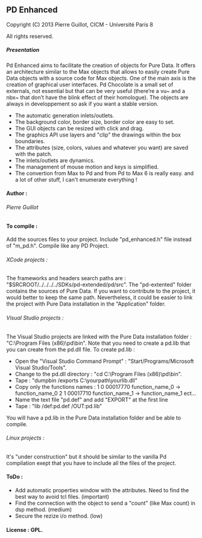 ## PD Enhanced
<p>Copyright (C) 2013 Pierre Guillot, CICM - Université Paris 8</p>
<p>All rights reserved.</p>

##### Presentation

Pd Enhanced aims to facilitate the creation of objects for Pure Data. It offers an architecture similar to the Max objects that allows to easily create Pure Data objects with a source code for Max objects. One of the main axis is the creation of graphical user interfaces. Pd Chocolate is a small set of externals, not essential but that can be very useful (there’re a vu~ and a nbx~ that don’t have the blink effect of their homologue). The objects are always in developpement so ask if you want a stable version.

- The automatic generation inlets/outlets.
- The background color, border size, border color are easy to set.
- The GUI objects can be resized with click and drag.
- The graphics API use layers and "clip" the drawings within the box boundaries.
- The attributes (size, colors, values and whatever you want) are saved with the patch.
- The inlets/outlets are dynamics.
- The management of mouse motion and keys is simplified.
- The convertion from Max to Pd and from Pd to Max 6 is really easy.
and a lot of other stuff, I can't enumerate everything !

#### Author :

###### Pierre Guillot

#### To compile :

Add the sources files to your project. Include "pd_enhanced.h" file instead of "m_pd.h". Compile like any PD Project. 

###### XCode projects :

The frameworks and headers search paths are : "$SRCROOT/../../../../SDKs/pd-extended/pd/src".
The "pd-extented" folder contains the sources of Pure Data. If you want to contribute to the project, it would better to keep the same path.
Nevertheless, it could be easier to link the project with Pure Data installation in the "Application" folder.

###### Visual Studio projects :

The Visual Studio projects are linked with the Pure Data installation folder : "C:\Program Files (x86)\pd\bin\". 
Note that you need to create a pd.lib that you can create from the pd.dll file.
To create pd.lib :

- Open the "Visual Studio Command Prompt" : "Start/Programs/Microsoft Visual Studio/Tools".
- Change to the pd.dll directory : "cd C:\Program Files (x86)\pd\bin\".
- Tape : "dumpbin /exports C:\yourpath\yourlib.dll"
- Copy only the functions names :
1    0 00017770 function_name_0 -> function_name_0
2    1 00017710 function_name_1 -> function_name_1
ect...
- Name the text file "pd.def" and add "EXPORT" at the first line
- Tape : "lib /def:pd.def /OUT:pd.lib"

You will have a pd.lib in the Pure Data installation folder and be able to compile.

###### Linux projects :

It's "under construction" but it should be similar to the vanilla Pd compilation exept that you have to include all the files of the project.

#### ToDo :
- Add automatic properties window with the attributes. Need to find the best way to avoid tcl files. (important)
- Find the connection with the object to send a "count" (like Max count) in dsp method. (medium)
- Secure the rezize i/o method. (low)

#### License : GPL.


